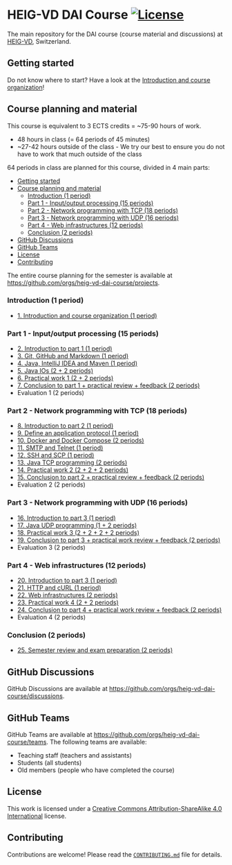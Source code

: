 # HEIG-VD DAI Course [![License](https://img.shields.io/github/license/heig-vd-dai-course/heig-vd-dai-course)](./LICENSE.md)

The main repository for the DAI course (course material and discussions) at
[HEIG-VD](https://heig-vd.ch), Switzerland.

## Getting started

Do not know where to start? Have a look at the
[Introduction and course organization](./01-introduction-and-course-organization/README.md)!

## Course planning and material

This course is equivalent to 3 ECTS credits = ~75-90 hours of work.

- 48 hours in class (= 64 periods of 45 minutes)
- ~27-42 hours outside of the class - We try our best to ensure you do not have
  to work that much outside of the class

64 periods in class are planned for this course, divided in 4 main parts:

- [Getting started](#getting-started)
- [Course planning and material](#course-planning-and-material)
  - [Introduction (1 period)](#introduction-1-period)
  - [Part 1 - Input/output processing (15 periods)](#part-1---inputoutput-processing-15-periods)
  - [Part 2 - Network programming with TCP (18 periods)](#part-2---network-programming-with-tcp-18-periods)
  - [Part 3 - Network programming with UDP (16 periods)](#part-3---network-programming-with-udp-16-periods)
  - [Part 4 - Web infrastructures (12 periods)](#part-4---web-infrastructures-12-periods)
  - [Conclusion (2 periods)](#conclusion-2-periods)
- [GitHub Discussions](#github-discussions)
- [GitHub Teams](#github-teams)
- [License](#license)
- [Contributing](#contributing)

The entire course planning for the semester is available at
<https://github.com/orgs/heig-vd-dai-course/projects>.

### Introduction (1 period)

- [1. Introduction and course organization (1 period)](./01-introduction-and-course-organization/README.md)

### Part 1 - Input/output processing (15 periods)

- [2. Introduction to part 1 (1 period)](./02-introduction-to-part-1/README.md)
- [3. Git, GitHub and Markdown (1 period)](./03-git-github-and-markdown/README.md)
- [4. Java, IntelliJ IDEA and Maven (1 period)](./04-java-intellij-idea-and-maven/README.md)
- [5. Java IOs (2 + 2 periods)](./05-java-ios/README.md)
- [6. Practical work 1 (2 + 2 periods)](./06-practical-work-1/README.md)
- [7. Conclusion to part 1 + practical review + feedback (2 periods)](./07-conclusion-to-part-1/README.md)
- Evaluation 1 (2 periods)

### Part 2 - Network programming with TCP (18 periods)

- [8. Introduction to part 2 (1 period)](./08-introduction-to-part-2/README.md)
- [9. Define an application protocol (1 period)](./09-define-an-application-protocol/README.md)
- [10. Docker and Docker Compose (2 periods)](./10-docker-and-docker-compose/README.md)
- [11. SMTP and Telnet (1 period)](./11-smtp-and-telnet/README.md)
- [12. SSH and SCP (1 period)](./12-ssh-and-scp/README.md)
- [13. Java TCP programming (2 periods)](./13-java-tcp-programming/README.md)
- [14. Practical work 2 (2 + 2 + 2 periods)](./14-practical-work-2/README.md)
- [15. Conclusion to part 2 + practical review + feedback (2 periods)](./15-conclusion-to-part-2/README.md)
- Evaluation 2 (2 periods)

### Part 3 - Network programming with UDP (16 periods)

- [16. Introduction to part 3 (1 period)](./16-introduction-to-part-3/README.md)
- [17. Java UDP programming (1 + 2 periods)](./17-java-udp-programming/README.md)
- [18. Practical work 3 (2 + 2 + 2 + 2 periods)](./18-practical-work-3/README.md)
- [19. Conclusion to part 3 + practical work review + feedback (2 periods)](./19-conclusion-to-part-3/README.md)
- Evaluation 3 (2 periods)

### Part 4 - Web infrastructures (12 periods)

- [20. Introduction to part 3 (1 period)](./20-introduction-to-part-4/README.md)
- [21. HTTP and cURL (1 period)](./21-http-and-curl/README.md)
- [22. Web infrastructures (2 periods)](./22-web-infrastructures/README.md)
- [23. Practical work 4 (2 + 2 periods)](./23-practical-work-4/README.md)
- [24. Conclusion to part 4 + practical work review + feedback (2 periods)](./24-conclusion-to-part-4/README.md)
- Evaluation 4 (2 periods)

### Conclusion (2 periods)

- [25. Semester review and exam preparation (2 periods)](./25-semester-review-and-exam-preparation/README.md)

## GitHub Discussions

GitHub Discussions are available at
<https://github.com/orgs/heig-vd-dai-course/discussions>.

## GitHub Teams

GitHub Teams are available at
<https://github.com/orgs/heig-vd-dai-course/teams>. The following teams are
available:

- Teaching staff (teachers and assistants)
- Students (all students)
- Old members (people who have completed the course)

## License

This work is licensed under a
[Creative Commons Attribution-ShareAlike 4.0 International](./LICENSE.md) license.

## Contributing

Contributions are welcome! Please read the
[`CONTRIBUTING.md`](./CONTRIBUTING.md) file for details.
